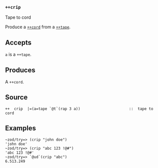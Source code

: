 ### `++crip`

Tape to cord

Produce a [`++cord`]() from a [`++tape`]().

Accepts
-------

`a` is a `++tape`.

Produces
--------

A `++cord`.

Source
------

    ++  crip  |=(a=tape `@t`(rap 3 a))                      ::  tape to cord

Examples
--------

    ~zod/try=> (crip "john doe")
    'john doe'
    ~zod/try=> (crip "abc 123 !@#")
    'abc 123 !@#'
    ~zod/try=> `@ud`(crip "abc")
    6.513.249

